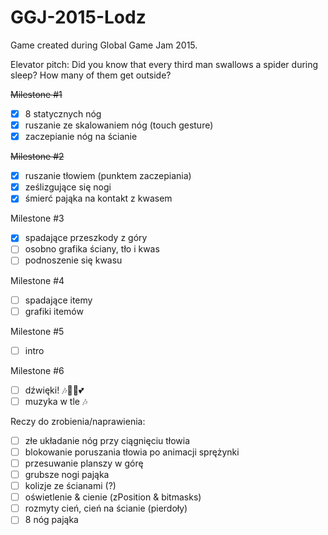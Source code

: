 # GGJ-2015-Lodz
Game created during Global Game Jam 2015.

Elevator pitch:
Did you know that every third man swallows a spider during sleep? How many of them get outside?

~~Milestone #1~~
- [x] 8 statycznych nóg
- [x] ruszanie ze skalowaniem nóg (touch gesture)
- [x] zaczepianie nóg na ścianie

~~Milestone #2~~
- [x] ruszanie tłowiem (punktem zaczepiania)
- [x] ześlizgujące się nogi
- [x] śmierć pająka na kontakt z kwasem

Milestone #3
- [x] spadające przeszkody z góry
- [ ] osobno grafika ściany, tło i kwas
- [ ] podnoszenie się kwasu

Milestone #4
- [ ] spadające itemy
- [ ] grafiki itemów

Milestone #5
- [ ] intro

Milestone #6
- [ ] dźwięki! :notes::dog::clap::two_hearts:
- [ ] muzyka w tle :notes:

Reczy do zrobienia/naprawienia:
- [ ] złe układanie nóg przy ciągnięciu tłowia
- [ ] blokowanie poruszania tłowia po animacji sprężynki
- [ ] przesuwanie planszy w górę
- [ ] grubsze nogi pająka
- [ ] kolizje ze ścianami (?)
- [ ] oświetlenie & cienie (zPosition & bitmasks)
- [ ] rozmyty cień, cień na ścianie (pierdoły)
- [ ] 8 nóg pająka
